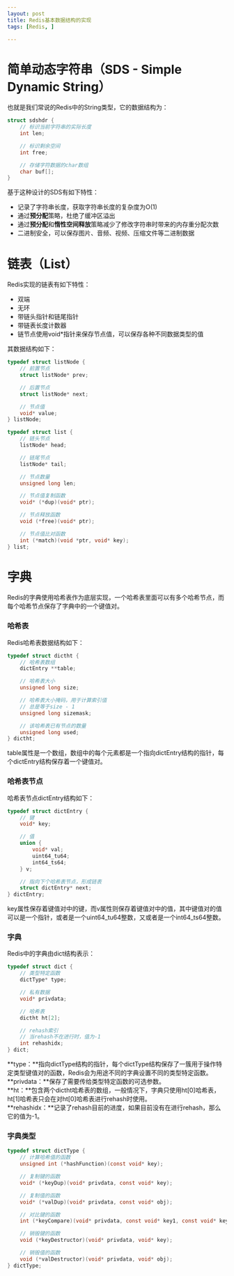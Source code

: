 ```yaml
---
layout: post
title: Redis基本数据结构的实现
tags: [Redis, ]

---
```


# 简单动态字符串（SDS - Simple Dynamic String）
也就是我们常说的Redis中的String类型，它的数据结构为：  
```C
struct sdshdr {
    // 标识当前字符串的实际长度  
    int len;

    // 标识剩余空间
    int free;

    // 存储字符数据的char数组
    char buf[];
}
```  

基于这种设计的SDS有如下特性：  
+ 记录了字符串长度，获取字符串长度的复杂度为O(1)  
+ 通过**预分配**策略，杜绝了缓冲区溢出  
+ 通过**预分配**和**惰性空间释放**策略减少了修改字符串时带来的内存重分配次数  
+ 二进制安全，可以保存图片、音频、视频、压缩文件等二进制数据  



# 链表（List）
Redis实现的链表有如下特性：  
+ 双端  
+ 无环  
+ 带链头指针和链尾指针  
+ 带链表长度计数器  
+ 链节点使用void*指针来保存节点值，可以保存各种不同数据类型的值  

其数据结构如下：  
```C
typedef struct listNode {
    // 前置节点
    struct listNode* prev;

    // 后置节点
    struct listNode* next;

    // 节点值
    void* value;
} listNode;

typedef struct list {
    // 链头节点
    listNode* head;

    // 链尾节点
    listNode* tail;

    // 节点数量
    unsigned long len;

    // 节点值复制函数
    void* (*dup)(void* ptr);

    // 节点释放函数
    void (*free)(void* ptr);

    // 节点值比对函数
    int (*match)(void *ptr, void* key);
} list;
```



# 字典
Redis的字典使用哈希表作为底层实现，一个哈希表里面可以有多个哈希节点，而每个哈希节点保存了字典中的一个键值对。  

### 哈希表
Redis哈希表数据结构如下：  
```C
typedef struct dictht {
    // 哈希表数组
    dictEntry **table;

    // 哈希表大小
    unsigned long size;

    // 哈希表大小掩码，用于计算索引值
    // 总是等于size - 1
    unsigned long sizemask;

    // 该哈希表已有节点的数量
    unsigned long used;
} dictht;
```

table属性是一个数组，数组中的每个元素都是一个指向dictEntry结构的指针，每个dictEntry结构保存着一个键值对。  

### 哈希表节点
哈希表节点dictEntry结构如下：  
```C
typedef struct dictEntry {
    // 键
    void* key;

    // 值
    union {
        void* val;
        uint64_tu64;
        int64_ts64;
    } v;

    // 指向下个哈希表节点，形成链表
    struct dictEntry* next;
} dictEntry;
```

key属性保存着键值对中的键，而v属性则保存着键值对中的值，其中键值对的值可以是一个指针，或者是一个uint64_tu64整数，又或者是一个int64_ts64整数。

### 字典
Redis中的字典由dict结构表示：  
```C
typedef struct dict {
    // 类型特定函数
    dictType* type;

    // 私有数据
    void* privdata;

    // 哈希表
    dictht ht[2];

    // rehash索引
    // 当rehash不在进行时，值为-1
    int rehashidx;
} dict;
```

**type：**指向dictType结构的指针，每个dictType结构保存了一簇用于操作特定类型键值对的函数，Redis会为用途不同的字典设置不同的类型特定函数。  
**privdata：**保存了需要传给类型特定函数的可选参数。  
**ht：**包含两个dictht哈希表的数组，一般情况下，字典只使用ht[0]哈希表，ht[1]哈希表只会在对ht[0]哈希表进行rehash时使用。  
**rehashidx：**记录了rehash目前的进度，如果目前没有在进行rehash，那么它的值为-1。  

### 字典类型
```C
typedef struct dictType {
    // 计算哈希值的函数
    unsigned int (*hashFunction)(const void* key);

    // 复制键的函数
    void* (*keyDup)(void* privdata, const void* key);

    // 复制值的函数
    void* (*valDup)(void* privdata, const void* obj);

    // 对比键的函数
    int (*keyCompare)(void* privdata, const void* key1, const void* key2);

    // 销毁键的函数
    void (*keyDestructor)(void* privdata, void* key);

    // 销毁值的函数
    void (*valDestructor)(void* privdata, void* obj);
} dictType;
```

